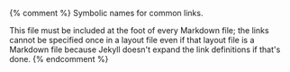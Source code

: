 {% comment %}
Symbolic names for common links.

This file must be included at the foot of every Markdown file; the
links cannot be specified once in a layout file even if that layout
file is a Markdown file because Jekyll doesn't expand the link
definitions if that's done.
{% endcomment %}

[arxiv]: http://arxiv.org/

[bartel-recalibrate]: http://www.tombartel.de/blog/recalibrate-your-productivity-sensors/
[bitbucket]: http://bitbucket.org
[bpco]: https://www.amazon.com/Building-Powerful-Community-Organizations-Personal/dp/0977151808/

[cc-by-human]: https://creativecommons.org/licenses/by/4.0/
[cc-by-legal]: https://creativecommons.org/licenses/by/4.0/legalcode
[choose-license]: http://choosealicense.com/
[cmake]: https://cmake.org/
[coc-reporting]: https://software-carpentry.org/CoC-reporting/
[coc]: https://software-carpentry.org/conduct/
[concept-maps]: http://swcarpentry.github.io/instructor-training/08-memory/
[contact]: mailto:lessons@software-carpentry.org
[contributor-covenant]: http://contributor-covenant.org/
[covenant]: https://www.contributor-covenant.org
[cran-checkpoint]: https://cran.r-project.org/web/packages/checkpoint/index.html
[cran-knitr]: https://cran.r-project.org/web/packages/knitr/index.html
[cran-stringr]: https://cran.r-project.org/web/packages/stringr/index.html
[cwl]: https://www.commonwl.org/

[figshare]: http://figshare.com/
[formatR]: https://yihui.name/formatr/
[fsf-license-list]: http://www.gnu.org/licenses/license-list.html

[galaxy]: https://galaxyproject.org/
[gapminder-learning-plan]: http://swcarpentry.github.io/python-novice-gapminder/design/#stage-2---learning-plan
[gawande-checklist-manifesto]: https://www.amazon.com/The-Checklist-Manifesto-Things-Right/dp/0312430000
[git-dropbox]: https://github.com/anishathalye/git-remote-dropbox
[git-lesson]: https://swcarpentry.github.io/git-novice/
[github-importer]: https://import.github.com/
[github]: http://github.com
[gitlab]: http://gitlab.com
[gnu-make]: https://www.gnu.org/software/make/
[good-enough]: https://arxiv.org/abs/1609.00037

[importer]: http://import.github.com/new

[jekyll-collection]: https://jekyllrb.com/docs/collections/
[jekyll-install]: https://jekyllrb.com/docs/installation/
[jekyll-windows]: http://jekyll-windows.juthilo.com/
[jekyll]: https://jekyllrb.com/
[jenkins-primer]: http://www.nickjenkins.net/prose/projectPrimer.pdf
[jors]: http://openresearchsoftware.metajnl.com/
[joss]: http://joss.theoj.org/
[jupyter]: https://jupyter.org/

[kuchner-marketing]: https://www.amazon.com/Marketing-Scientists-Shine-Tough-Times/dp/1597269948/

[lint]: https://en.wikipedia.org/wiki/Lint_(software)

[make-lesson]: https://swcarpentry.github.io/make-novice/
[mckinley-boring]: http://mcfunley.com/choose-boring-technology
[mit-license]: http://opensource.org/licenses/mit-license.html
[morea]: https://morea-framework.github.io/

[noble-rules]: http://journals.plos.org/ploscompbiol/article?id=10.1371/journal.pcbi.1000424
[numfocus]: http://numfocus.org/

[osi-license-list]: http://opensource.org/licenses
[osi]: http://opensource.org

[pandoc]: https://pandoc.org/
[paper-now]: https://github.com/PeerJ/paper-now
[pep8]: https://pypi.python.org/pypi/pep8
[performance-review]: https://hackernoon.com/a-guide-to-giving-your-cats-their-annual-performance-review-fbf14610305
[producing-oss-participants]: http://producingoss.com/en/producingoss.html#managing-participants
[producing-oss-pitfalls]: http://producingoss.com/en/producingoss.html#common-pitfalls
[pydoit]: http://pydoit.org/
[python-gapminder]: https://swcarpentry.github.io/python-novice-gapminder/
[python-lesson]: https://swcarpentry.github.io/python-novice-gapminder/
[python-logging-tutorial]: https://docs.python.org/3/howto/logging.html#logging-basic-tutorial
[python-packaging]: https://packaging.python.org/
[python-travis-tutorial]: https://www.smartfile.com/blog/testing-python-with-travis-ci/
[pyyaml]: https://pypi.python.org/pypi/PyYAML

[quote-hoye]: https://twitter.com/mhoye/status/805611816197955585
[quote-raj]: http://rajlaboratory.blogspot.ca/2016/03/from-over-reproducibility-to.html
[quote-schauenberg]: https://twitter.com/mrtazz/status/767438616167608320

[rake]: https://ruby.github.io/rake/
[r-markdown]: http://rmarkdown.rstudio.com/
[recurse-social-rules]: https://www.recurse.com/manual#sub-sec-social-rules
[ride-like-a-girl]: https://medium.com/@nkkl/ride-like-a-girl-1d5524e25d3a
[robinson-crunch-mode]: http://www.igda.org/?page=crunchsixlessons
[rse]: http://www.rse.ac.uk/
[rstudio]: https://www.rstudio.com/
[ruby-install-guide]: https://www.ruby-lang.org/en/downloads/
[ruby-installer]: http://rubyinstaller.org/
[rubygems]: https://rubygems.org/pages/download/

[scons]: http://www.scons.org/
[shell-lesson]: https://swcarpentry.github.io/shell-novice/
[smart-bear-code-review]: https://smartbear.com/SmartBear/media/pdfs/best-kept-secrets-of-peer-code-review.pdf
[snakemake]: https://snakemake.readthedocs.io/
[software-paper-authorship]: http://ivory.idyll.org/blog/2015-authorship-on-software-papers.html
[sourceforge]: http://sourceforge.net
[sphinx]: http://www.sphinx-doc.org/
[steinmacher-barriers]: http://www.igor.pro.br/publica/papers/GSD_CSCW2014.pdf
[stupidity-driven]: http://ivory.idyll.org/blog/2014-research-coding.html
[styles]: https://github.com/swcarpentry/styles/

[t3]: http://teachtogether.tech
[taschuk-rules]: http://journals.plos.org/ploscompbiol/article?id=10.1371/journal.pcbi.1005412
[tldr-gpl]: https://tldrlegal.com/license/gnu-general-public-license-v3-(gpl-3)
[training]: http://swcarpentry.github.io/instructor-training/
[travis-ci]: https://travis-ci.org/
[travis-pr]: https://docs.travis-ci.com/user/pull-requests
[twitter-grief]: https://twitter.com/rseroter/status/788028797144535040
[tyranny-structurelessness]: http://www.jofreeman.com/joreen/tyranny.htm

[vanderplas-licensing]: http://www.astrobetter.com/blog/2014/03/10/the-whys-and-hows-of-licensing-scientific-code/

[waffle]: http://waffle.io
[what-is-rse]: http://www.rse.ac.uk/who.html

[yaml]: http://yaml.org/

[zenodo]: https://zenodo.org/

[python]: http://www.python.org
[r]: https://www.r-project.org/
[matlab]: https://www.mathworks.com/products/matlab.html
[bash]: https://en.wikipedia.org/wiki/Bash_(Unix_shell)
[swc-shell]: http://swcarpentry.github.io/shell-novice/
[git]: https://git-scm.com/
[swc-git]: https://swcarpentry.github.io/git-novice/
